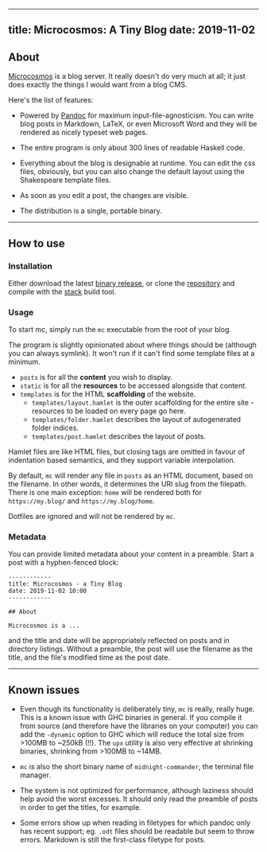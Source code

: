 ------------
title: Microcosmos: A Tiny Blog
date: 2019-11-02
------------

## About

[Microcosmos](https://github.com/dixonary/microcosmos) is a blog server. It really doesn't do very much at all; it just does exactly the things I would want from a blog CMS. 

Here's the list of features:

* Powered by [Pandoc](https://pandoc.org) for maximum input-file-agnosticism. You can write blog posts in Markdown, LaTeX, or even Microsoft Word and they will be rendered as nicely typeset web pages.

* The entire program is only about 300 lines of readable Haskell code.

* Everything about the blog is designable at runtime. You can edit the css files, obviously, but you can also change the default layout using the Shakespeare template files.

* As soon as you edit a post, the changes are visible.

* The distribution is a single, portable binary.

***

## How to use

### Installation

Either download the latest [binary release](https://github.com/dixonary/microcosmos/releases), or clone the [repository](https://github.com/dixonary) and compile with the [stack](https://haskellstack.org) build tool.

### Usage
To start mc, simply run the `mc` executable from the root of your blog. 

The program is slightly opinionated about where things should be (although you can always symlink). It won't run if it can't find some template files at a minimum.

* `posts` is for all the **content** you wish to display.
* `static` is for all the **resources** to be accessed alongside that content.
* `templates` is for the HTML **scaffolding** of the website.
  * `templates/layout.hamlet` is the outer scaffolding for the entire site - resources to be loaded on every page go here.
  * `templates/folder.hamlet` describes the layout of autogenerated folder indices.
  * `templates/post.hamlet` describes the layout of posts.

Hamlet files are like HTML files, but closing tags are omitted in favour of indentation based semantics, and they support variable interpolation.

By default, `mc` will render any file in `posts` as an HTML document, based on the filename. In other words, it determines the URI slug from the filepath. There is one main exception: `home` will be rendered both for `https://my.blog/` and `https://my.blog/home`.

Dotfiles are ignored and will not be rendered by `mc`. 

### Metadata

You can provide limited metadata about your content in a preamble. Start a post with a hyphen-fenced block:

```
------------
title: Microcosmos - a Tiny Blog
date: 2019-11-02 10:00
------------

## About

Microcosmos is a ...
```

and the title and date will be appropriately reflected on posts and in directory listings. Without a preamble, the post will use the filename as the title, and the file's modified time as the post date.

***

## Known issues

* Even though its functionality is deliberately tiny, `mc` is really, really huge. This is a known issue with GHC binaries in general. If you compile it from source (and therefore have the libraries on your computer) you can add the `-dynamic` option to GHC which will reduce the total size from >100MB to ~250kB (!!). The `upx` utility is also very effective at shrinking binaries, shrinking from >100MB to ~14MB.

* `mc` is also the short binary name of `midnight-commander`, the terminal file manager. 

* The system is not optimized for performance, although laziness should help avoid the worst excesses. It should only read the preamble of posts in order to get the titles, for example.

* Some errors show up when reading in filetypes for which pandoc only has recent support; eg. `.odt` files should be readable but seem to throw errors. Markdown is still the first-class filetype for posts.